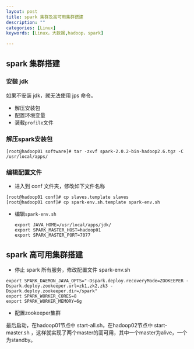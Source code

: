 ```yaml
---
layout: post
title: spark 集群及高可用集群搭建
description: ""
categories: [Linux]
keywords: [Linux，大数据,hadoop，spark]

---
```


## spark 集群搭建

### 安装 jdk 

如果不安装 jdk，就无法使用 jps 命令。

- 解压安装包
- 配置环境变量
- 装载`profile`文件

### 解压spark安装包

```shell
[root@hadoop01 software]# tar -zxvf spark-2.0.2-bin-hadoop2.6.tgz -C /usr/local/apps/
```

### 编辑配置文件

- 进入到 conf 文件夹，修改如下文件名称

```shell
[root@hadoop01 conf]# cp slaves.template slaves
[root@hadoop01 conf]# cp spark-env.sh.template spark-env.sh
```

- 编辑`spark-env.sh`

  ```
  export JAVA_HOME=/usr/local/apps/jdk/
  export SPARK_MASTER_HOST=hadoop01
  export SPARK_MASTER_PORT=7077
  ```

## spark 高可用集群搭建

- 停止 spark 所有服务，修改配置文件 spark-env.sh

```shell
export SPARK_DAEMON_JAVA_OPTS="-Dspark.deploy.recoveryMode=ZOOKEEPER -Dspark.deploy.zookeeper.url=zk1,zk2,zk3 -Dspark.deploy.zookeeper.dir=/spark"
export SPARK_WORKER_CORES=8
export SPARK_WORKER_MEMORY=6g
```

- 配置zookeeper集群

最后启动，在hadoop01节点中 start-all.sh，在hadoop02节点中 start-master.sh ，这样就实现了两个master的高可用，其中一个master为alive，一个为standby。
